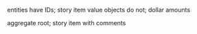 entities have IDs; story item
value objects do not;  dollar amounts

aggregate root; story item with comments
